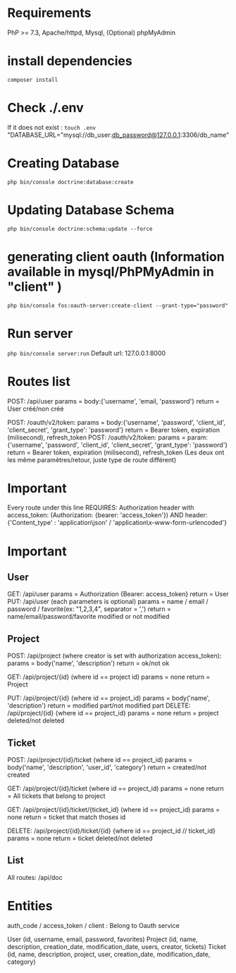 # Requirements

PhP >= 7.3, Apache/httpd, Mysql, (Optional) phpMyAdmin

# install dependencies

`composer install`

# Check ./.env

If it does not exist : `touch .env`
"DATABASE_URL="mysql://db_user:db_password@127.0.0.1:3306/db_name"

# Creating Database

`php bin/console doctrine:database:create`

# Updating Database Schema

`php bin/console doctrine:schema:update --force`

# generating client oauth (Information available in mysql/PhPMyAdmin in "client" )

`php bin/console fos:oauth-server:create-client --grant-type="password"`


# Run server

`php bin/console server:run`
Default url: 127.0.0.1:8000

# Routes list

POST: /api/user
    params = body:{'username', 'email, 'password'}
    return = User créé/non créé



POST: /oauth/v2/token:
    params = body:{'username', 'password', 'client_id', 'client_secret', 'grant_type': 'password'}
    return = Bearer token, expiration (milisecond), refresh_token
POST: /oauth/v2/token:
    params = param:{'username', 'password', 'client_id', 'client_secret', 'grant_type': 'password'}
    return = Bearer token, expiration (milisecond), refresh_token
(Les deux ont les même paramètres/retour, juste type de route différent)

# Important
Every route under this line REQUIRES:
Authorization header with access_token:
(Authorization: {bearer: 'access_token'})
AND header:
{'Content_type' : 'application\json' / 'application\x-www-form-urlencoded'}
# Important

## User

GET: /api/user
    params = Authorization {Bearer: access_token}
    return = User
PUT: /api/user  (each parameters is optional)
    params = name / email / password / favorite(ex: "1,2,3,4", separator = ',')
    return = name/email/password/favorite modified or not modified


## Project
POST: /api/project (where creator is set with authorization access_token):
    params = body('name', 'description')
    return = ok/not ok

GET: /api/project/{id} (where id == project id)
    params = none
    return = Project

PUT: /api/project/{id} (where id == project_id)
    params = body('name', 'description')
    return = modified part/not modified part
DELETE: /api/project/{id} {where id == project_id}
    params = none
    return = project deleted/not deleted

## Ticket

POST: /api/project/{id}/ticket (where id == project_id)
    params = body('name', 'description', 'user_id', 'category')
    return = created/not created

GET: /api/project/{id}/ticket (where id == project_id)
    params = none
    return = All tickets that belong to project

GET: /api/project/{id}/ticket/{ticket_id} (where id == project_id)
    params = none
    return = ticket that match thoses id

DELETE: /api/project/{id}/ticket/{id} {where id == project_id // ticket_id}
    params = none
    return = ticket deleted/not deleted



## List
All routes: /api/doc

# Entities
auth_code / access_token / client : Belong to Oauth service

User (id, username, email, password, favorites)
Project (id, name, description, creation_date, modification_date, users, creator, tickets)
Ticket (id, name, description, project, user, creation_date, modification_date, category)